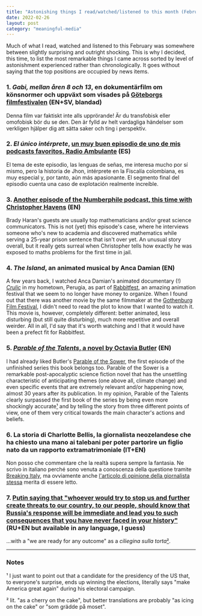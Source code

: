 ```yaml
---
title: "Astonishing things I read/watched/listened to this month (February 2022)"
date: 2022-02-26
layout: post
category: "meaningful-media"
---
```


Much of what I read, watched and listened to this February was somewhere between slightly surprising and outright shocking. This is why I decided, this time, to list the most remarkable things I came across sorted by level of astonishment experienced rather than chronologically. It goes without saying that the top positions are occupied by news items.

### 1. _Gabi, mellan åren 8 och 13_, en dokumentärfilm om könsnormer och uppväxt som visades på [Göteborgs filmfestivalen](https://program.goteborgfilmfestival.se/program/gabi-between-ages-8-and-13) (EN+SV, blandad)
Denna film var faktiskt inte alls upprörande! Är du transfobisk eller omofobisk bör du se den. Den är fylld av helt vardagliga händelser som verkligen hjälper dig att sätta saker och ting i perspektiv.

### 2. _El único intérprete_, [un muy buen episodio de uno de mis podcasts favoritos, Radio Ambulante](https://radioambulante.org/audio/unico-interprete) (ES)
El tema de este episodio, las lenguas de señas, me interesa mucho por sí mismo, pero la historia de Jhon, intérprete en la Fiscalía colombiana, es muy especial y, por tanto, aún más apasionante. El segmento final del episodio cuenta una caso de explotación realmente increíble.

### 3. [Another episode of the Numberphile podcast, this time with Christopher Havens](https://www.numberphile.com/podcast/christopher-havens) (EN)
Brady Haran's guests are usually top mathematicians and/or great science communicators. This is not (yet) this episode's case, where he interviews someone who's new to academia and discovered mathematics while serving a 25-year prison sentence that isn't over yet. An unusual story overall, but it really gets surreal when Christopher tells how exactly he was exposed to maths problems for the first time in jail.

### 4. _The Island_, an animated musical by Anca Damian (EN)
A few years back, I watched Anca Damian's animated documentary (!) [_Crulic_](https://en.wikipedia.org/wiki/Crulic:_The_Path_to_Beyond) in my hometown, Perugia, as part of [Rabbitfest](https://rabbitfest.wordpress.com/), an amazing animation festival that we seem to no longer have money to organize. When I found out that there was another movie by the same filmmaker at the [Gothenburg Film Festival](https://program.goteborgfilmfestival.se/program/the-island), I didn't need to read the plot to know that I wanted to watch it. This movie is, however, completely different: better animated, less disturbing (but still quite disturbing), much more repetitive and overall weirder. All in all, I'd say that it's worth watching and I that it would have been a prefect fit for Rabbitfest.

### 5. [_Parable of the Talents_, a novel by Octavia Butler](https://en.wikipedia.org/wiki/Parable_of_the_Talents_(novel)) (EN)
I had already liked Butler's [Parable of the Sower](https://en.wikipedia.org/wiki/Parable_of_the_Sower_(novel)), the first episode of the unfinished series this book belongs too. Parable of the Sower is a remarkable post-apocalyptic science fiction novel that has the unsettling characteristic of anticipating themes (one above all, climate change) and even specific events that are extremely relevant and/or happening now, almost 30 years after its publication. In my opinion, Parable of the Talents clearly surpassed the first book of the series by being even more shockingly accurate[¹](#notes) and by telling the story from three different points of view, one of them very critical towards the main character's actions and beliefs.

### 6. La storia di Charlotte Bellis, la giornalista neozelandese che ha chiesto una mano ai talebani per poter partorire un figlio nato da un rapporto extramatrimoniale (IT+EN)
Non posso che commentare che la realtà supera sempre la fantasia. Ne scrivo in italiano perché sono venuta a conoscenza della questione tramite [Breaking Italy](https://youtu.be/2qELUtEtbZQ?t=289), ma ovviamente anche [l'articolo di opinione della giornalista stessa](https://www.nzherald.co.nz/nz/covid-19-omicron-charlotte-bellis-an-open-letter-on-miq/U4WQGYTJHUP36AGVOBN3F6PJSE/) merita di essere letto.

### 7. [Putin saying that "whoever would try to stop us and further create threats to our country, to our people, should know that Russia's response will be immediate and lead you to such consequences that you have never faced in your history"](https://youtu.be/_5YeX8eCLgA?t=48) (RU+EN but available in any language, I guess)
...with a "we are ready for any outcome" as a _ciliegina sulla torta_[²](#notes).

---

### Notes

¹ I just want to point out that a candidate for the presidency of the US that, to everyone's surprise, ends up winning the elections, literally says "make America great again" during his electoral campaign.

² lit. "as a cherry on the cake", but better translations are probably "as icing on the cake" or "som grädde på moset".